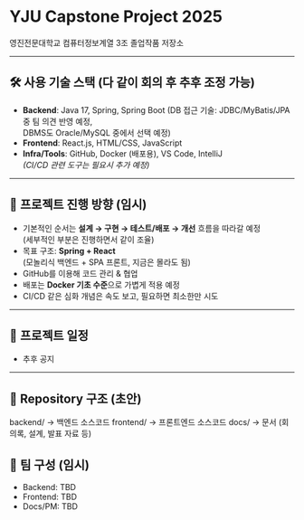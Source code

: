 # YJU Capstone Project 2025
영진전문대학교 컴퓨터정보계열 3조 졸업작품 저장소

---

## 🛠 사용 기술 스택 (다 같이 회의 후 추후 조정 가능)
- **Backend**: Java 17, Spring, Spring Boot
  (DB 접근 기술: JDBC/MyBatis/JPA 중 팀 의견 반영 예정,  
  DBMS도 Oracle/MySQL 중에서 선택 예정)
- **Frontend**: React.js, HTML/CSS, JavaScript
- **Infra/Tools**: GitHub, Docker (배포용), VS Code, IntelliJ  
  *(CI/CD 관련 도구는 필요시 추가 예정)*

---

## 🚀 프로젝트 진행 방향 (임시)
- 기본적인 순서는 **설계 → 구현 → 테스트/배포 → 개선** 흐름을 따라갈 예정  
  (세부적인 부분은 진행하면서 같이 조율)
- 목표 구조: **Spring + React**  
  (모놀리식 백엔드 + SPA 프론트, 지금은 몰라도 됨)
- GitHub를 이용해 코드 관리 & 협업
- 배포는 **Docker 기초 수준**으로 가볍게 적용 예정
- CI/CD 같은 심화 개념은 속도 보고, 필요하면 최소한만 시도



---

## 📅 프로젝트 일정 
- 추후 공지


---

## 📂 Repository 구조 (초안)
backend/ → 백엔드 소스코드
frontend/ → 프론트엔드 소스코드
docs/ → 문서 (회의록, 설계, 발표 자료 등)

## 👥 팀 구성 (임시)
- Backend: TBD
- Frontend: TBD
- Docs/PM: TBD